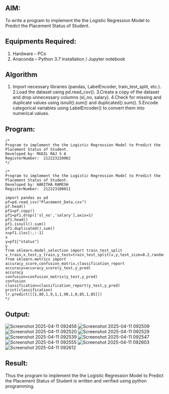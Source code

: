 
## AIM:
To write a program to implement the the Logistic Regression Model to Predict the Placement Status of Student.

## Equipments Required:
1. Hardware – PCs
2. Anaconda – Python 3.7 Installation / Jupyter notebook

## Algorithm
1. Import necessary libraries (pandas, LabelEncoder, train_test_split, etc.).
2.Load the dataset using pd.read_csv().
3.Create a copy of the dataset and drop unnecessary columns (sl_no, salary).
4.Check for missing and duplicate values using isnull().sum() and duplicated().sum().
5.Encode categorical variables using LabelEncoder() to convert them into numerical values.
## Program:
```
/*
Program to implement the the Logistic Regression Model to Predict the Placement Status of Student.
Developed by: MUGIL RAJ S A
RegisterNumber:  212223220062
*/
```
```
/*
Program to implement the the Logistic Regression Model to Predict the Placement Status of Student.
Developed by: HARITHA RAMESH
RegisterNumber:  212223100011

import pandas as pd
pf=pd.read_csv("Placement_Data.csv")
pf.head()
pf1=pf.copy()
pf1=pf1.drop(['sl_no','salary'],axis=1)
pf1.head()
pf1.isnull().sum()
pf1.duplicated().sum()
x=pf1.iloc[:,:-1]
x
y=pf1["status"]
y
from sklearn.model_selection import train_test_split
x_train,x_test,y_train,y_test=train_test_split(x,y,test_size=0.2,random_state=0)
from sklearn.metrics import accuracy_score,confusion_matrix,classification_report
accuracy=accuracy_score(y_test,y_pred)
accuracy
confusion=confusion_matrix(y_test,y_pred)
confusion
classification=classification_report(y_test,y_pred)
print(classification)
lr.predict([[1,80,1,9,1,1,90,1,0,85,1,85]])
*/
```

## Output:
![Screenshot 2025-04-11 092456](https://github.com/user-attachments/assets/b3f20701-8488-4479-88ed-a37c253a9c77)
![Screenshot 2025-04-11 092509](https://github.com/user-attachments/assets/fd0b296e-65d2-4d4f-80d0-d8e0d26fa97c)
![Screenshot 2025-04-11 092520](https://github.com/user-attachments/assets/21446338-151e-4d42-8f6b-6f8bc95ec251)
![Screenshot 2025-04-11 092529](https://github.com/user-attachments/assets/09d76930-4622-4fe5-947e-a3c8a6ef4f92)
![Screenshot 2025-04-11 092539](https://github.com/user-attachments/assets/99aa1e7a-1e54-4404-97d0-c7f6dd804366)
![Screenshot 2025-04-11 092547](https://github.com/user-attachments/assets/6cb93376-4783-4c6a-99d3-21da932d29fa)
![Screenshot 2025-04-11 092555](https://github.com/user-attachments/assets/0c0acc7d-e406-4d19-8aee-206929b14362)
![Screenshot 2025-04-11 092603](https://github.com/user-attachments/assets/ce927dd7-0f1c-42cd-bb5b-b820172ca7de)
![Screenshot 2025-04-11 092612](https://github.com/user-attachments/assets/f77b5244-b0eb-43d3-ac95-631cfec83c00)



## Result:
Thus the program to implement the the Logistic Regression Model to Predict the Placement Status of Student is written and verified using python programming.
